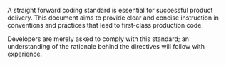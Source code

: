 A straight forward coding standard is essential for successful product delivery.
This document aims to provide clear and concise instruction in conventions and practices that lead to first-class production code.

Developers are merely asked to comply with this standard; an understanding of the rationale behind the directives will follow with experience.
